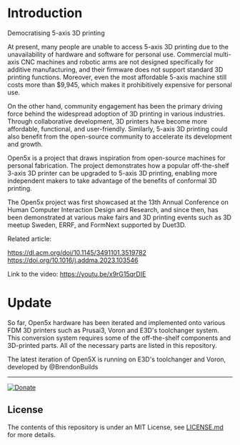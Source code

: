# Introduction

Democratising 5-axis 3D printing

At present, many people are unable to access 5-axis 3D printing due to the unavailability of hardware and software for personal use. Commercial multi-axis CNC machines and robotic arms are not designed specifically for additive manufacturing, and their firmware does not support standard 3D printing functions. Moreover, even the most affordable 5-axis machine still costs more than $9,945, which makes it prohibitively expensive for personal use. 

On the other hand, community engagement has been the primary driving force behind the widespread adoption of 3D printing in various industries. Through collaborative development, 3D printers have become more affordable, functional, and user-friendly. Similarly, 5-axis 3D printing could also benefit from the open-source community to accelerate its development and growth.

Open5x is a project that draws inspiration from open-source machines for personal fabrication. The project demonstrates how a popular off-the-shelf 3-axis 3D printer can be upgraded to 5-axis 3D printing, enabling more independent makers to take advantage of the benefits of conformal 3D printing.

The Open5x project was first showcased at the 13th Annual Conference on Human Computer Interaction Design and Research, and since then, has been demonstrated at various make fairs and 3D printing events such as 3D meetup Sweden, ERRF, and FormNext supported by Duet3D.


Related article:

https://dl.acm.org/doi/10.1145/3491101.3519782
https://doi.org/10.1016/j.addma.2023.103546

Link to the video:
https://youtu.be/x9rG15qrDIE

# Update

So far, Open5x hardware has been iterated and implemented onto various FDM 3D printers such as Prusai3, Voron and E3D's toolchanger system.
This conversion system requires some of the off-the-shelf components and 3D-printed parts. All of the necessary parts are listed in this repository.

The latest iteration of Open5X is running on E3D's toolchanger and Voron, developed by @BrendonBuilds 

-------

[![Donate](https://img.shields.io/badge/Donate-PayPal-green.svg)](https://www.paypal.com/donate/?hosted_button_id=EU5UT7KPFXXUG)


## License
The contents of this repository is under an MIT License, see [LICENSE.md](https://github.com/FreddieHong19/Open5x/blob/main/LICENSE) for more details.
